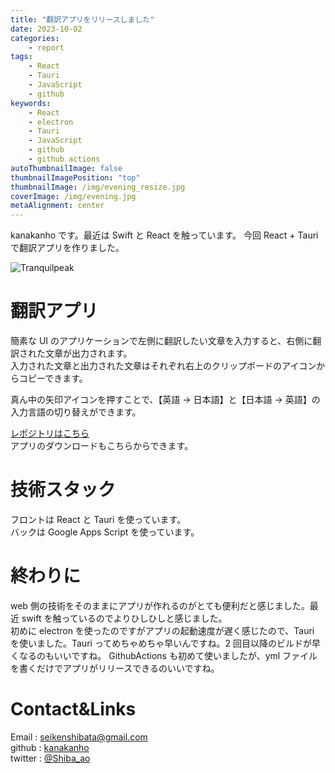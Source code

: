 ```yaml
---
title: "翻訳アプリをリリースしました"
date: 2023-10-02
categories:
    - report
tags:
    - React
    - Tauri
    - JavaScript
    - github
keywords:
    - React
    - electron
    - Tauri
    - JavaScript
    - github
    - github actions
autoThumbnailImage: false
thumbnailImagePosition: "top"
thumbnailImage: /img/evening_resize.jpg
coverImage: /img/evening.jpg
metaAlignment: center
---
```


kanakanho です。最近は Swift と React を触っています。
今回 React + Tauri で翻訳アプリを作りました。

<!--more-->

![Tranquilpeak](/img/transrate/transrate-app.png)

<!-- {{< toc >}} -->

# 翻訳アプリ

簡素な UI のアプリケーションで左側に翻訳したい文章を入力すると、右側に翻訳された文章が出力されます。  
入力された文章と出力された文章はそれぞれ右上のクリップボードのアイコンからコピーできます。

真ん中の矢印アイコンを押すことで、【英語 → 日本語】と【日本語 → 英語】の入力言語の切り替えができます。

[レポジトリはこちら](https://github.com/kanakanho/transrate-tauri-app)  
アプリのダウンロードもこちらからできます。

# 技術スタック

フロントは React と Tauri を使っています。  
バックは Google Apps Script を使っています。

# 終わりに

web 側の技術をそのままにアプリが作れるのがとても便利だと感じました。最近 swift を触っているのでよりひしひしと感じました。  
初めに electron を使ったのですがアプリの起動速度が遅く感じたので、Tauri を使いました。Tauri ってめちゃめちゃ早いんですね。2 回目以降のビルドが早くなるのもいいですね。
GithubActions も初めて使いましたが、yml ファイルを書くだけでアプリがリリースできるのいいですね。

# Contact&Links

Email : [seikenshibata@gmail.com](seikenshibata@gmail.com)  
github : [kanakanho](https://github.com/kanakanho)  
twitter : [@Shiba_ao](https://twitter.com/Shiba_ao_)
